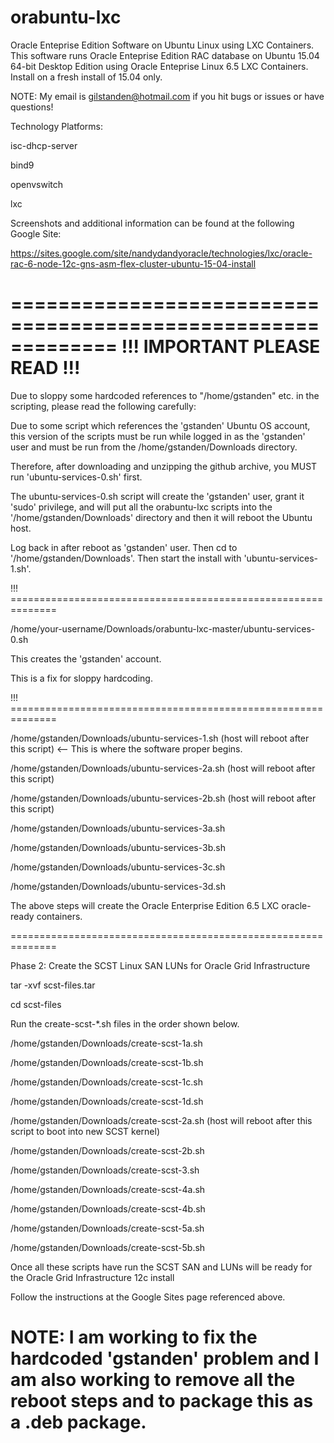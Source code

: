 # orabuntu-lxc
Oracle Enteprise Edition Software on Ubuntu Linux using LXC Containers.
This software runs Oracle Enteprise Edition RAC database on Ubuntu 15.04 64-bit Desktop Edition using Oracle Enteprise Linux 6.5 LXC Containers.  Install on a fresh install of 15.04 only.

NOTE:  My email is gilstanden@hotmail.com if you hit bugs or issues or have questions!

Technology Platforms:

  isc-dhcp-server

  bind9

  openvswitch

  lxc

Screenshots and additional information can be found at the following Google Site:

https://sites.google.com/site/nandydandyoracle/technologies/lxc/oracle-rac-6-node-12c-gns-asm-flex-cluster-ubuntu-15-04-install

=============================================================
!!! IMPORTANT PLEASE READ !!!
=============================================================

Due to sloppy some hardcoded references to "/home/gstanden" etc. in the scripting, please read the following carefully:

Due to some script which references the 'gstanden' Ubuntu OS account, this version of the scripts must be run while logged in as the 'gstanden' user and must be run from the /home/gstanden/Downloads directory.

Therefore, after downloading and unzipping the github archive, you MUST run 'ubuntu-services-0.sh' first.

The ubuntu-services-0.sh script will create the 'gstanden' user, grant it 'sudo' privilege, and will put all the orabuntu-lxc scripts into the '/home/gstanden/Downloads' directory and then it will reboot the Ubuntu host.

Log back in after reboot as 'gstanden' user.
Then cd to '/home/gstanden/Downloads'.
Then start the install with 'ubuntu-services-1.sh'.

!!! ==============================================================
 
  /home/your-username/Downloads/orabuntu-lxc-master/ubuntu-services-0.sh 

  This creates the 'gstanden' account. 

  This is a fix for sloppy hardcoding.

!!! ==============================================================

  /home/gstanden/Downloads/ubuntu-services-1.sh  (host will reboot after this script)  <-- This is where the software proper begins.

  /home/gstanden/Downloads/ubuntu-services-2a.sh (host will reboot after this script)

  /home/gstanden/Downloads/ubuntu-services-2b.sh (host will reboot after this script)

  /home/gstanden/Downloads/ubuntu-services-3a.sh

  /home/gstanden/Downloads/ubuntu-services-3b.sh

  /home/gstanden/Downloads/ubuntu-services-3c.sh

  /home/gstanden/Downloads/ubuntu-services-3d.sh

The above steps will create the Oracle Enterprise Edition 6.5 LXC oracle-ready containers.

==============================================================

Phase 2:  Create the SCST Linux SAN LUNs for Oracle Grid Infrastructure

tar -xvf scst-files.tar

cd scst-files

Run the create-scst-*.sh files in the order shown below.

  /home/gstanden/Downloads/create-scst-1a.sh

  /home/gstanden/Downloads/create-scst-1b.sh

  /home/gstanden/Downloads/create-scst-1c.sh

  /home/gstanden/Downloads/create-scst-1d.sh

  /home/gstanden/Downloads/create-scst-2a.sh (host will reboot after this script to boot into new SCST kernel)

  /home/gstanden/Downloads/create-scst-2b.sh

  /home/gstanden/Downloads/create-scst-3.sh

  /home/gstanden/Downloads/create-scst-4a.sh

  /home/gstanden/Downloads/create-scst-4b.sh

  /home/gstanden/Downloads/create-scst-5a.sh

  /home/gstanden/Downloads/create-scst-5b.sh

Once all these scripts have run the SCST SAN and LUNs will be ready for the Oracle Grid Infrastructure 12c install

Follow the instructions at the Google Sites page referenced above.

# NOTE:  I am working to fix the hardcoded 'gstanden' problem and I am also working to remove all the reboot steps and to package this as a .deb package.


